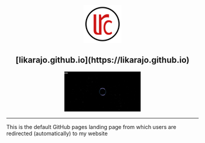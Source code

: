 <div align="center">
  <img alt="Logo" src="favicon.png" width="100" />
  <h2>[likarajo.github.io](https://likarajo.github.io)</h2>
  <img alt="Logo" src="landing_page.png" width="200" />
</div>
<hr>
This is the default GitHub pages landing page from which users are redirected (automatically) to my website

